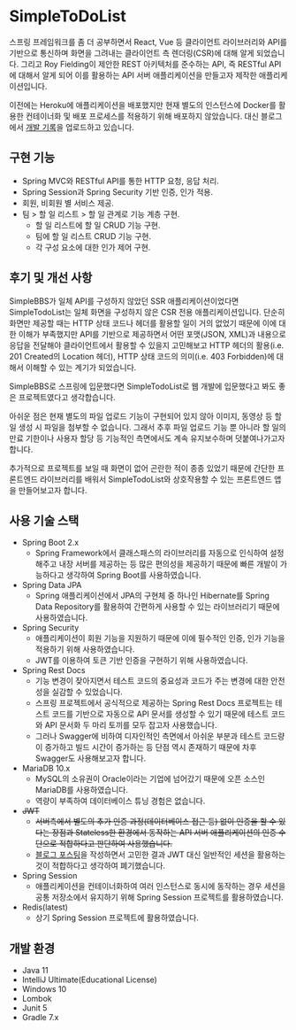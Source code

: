 # SimpleToDoList
스프링 프레임워크를 좀 더 공부하면서 React, Vue 등 클라이언트 라이브러리와 API를 기반으로 통신하며 화면을 그려내는 클라이언트 측 렌더링(CSR)에 대해 알게 되었습니다.
그리고 Roy Fielding이 제안한 REST 아키텍처를 준수하는 API, 즉 RESTful API에 대해서 알게 되어 이를 활용하는 API 서버 애플리케이션을 만들고자 제작한 애플리케이션입니다.

이전에는 Heroku에 애플리케이션을 배포했지만 현재 별도의 인스턴스에 Docker를 활용한 컨테이너화 및 배포 프로세스를 적용하기 위해 배포하지 않았습니다.
대신 블로그에서 [개발 기록](https://velog.io/@park2348190/series/SimpleToDoList)을 업로드하고 있습니다.
<!-- <img src="https://user-images.githubusercontent.com/12295334/140961052-ead40ae9-e368-43fb-9f96-260cf6d81df1.png" width="70%"> -->

## 구현 기능
- Spring MVC와 RESTful API를 통한 HTTP 요청, 응답 처리.
- Spring Session과 Spring Security 기반 인증, 인가 적용.
- 회원, 비회원 별 서비스 제공.
- 팀 > 할 일 리스트 > 할 일 관계로 기능 계층 구현.
  - 할 일 리스트에 할 일 CRUD 기능 구현.
  - 팀에 할 일 리스트 CRUD 기능 구현.
  - 각 구성 요소에 대한 인가 제어 구현.

## 후기 및 개선 사항
SimpleBBS가 일체 API를 구성하지 않았던 SSR 애플리케이션이었다면 SimpleTodoList는 일체 화면을 구성하지 않은 CSR 전용 애플리케이션입니다.
단순히 화면만 제공할 때는 HTTP 상태 코드나 헤더를 활용할 일이 거의 없었기 때문에 이에 대한 이해가 부족했지만 API를 기반으로 제공하면서 어떤 포맷(JSON, XML)과 내용으로
응답을 전달해야 클라이언트에서 활용할 수 있을지 고민해보고 HTTP 헤더의 활용(i.e. 201 Created의 Location 헤더), HTTP 상태 코드의 의미(i.e. 403 Forbidden)에 대해서
이해할 수 있는 계기가 되었습니다.

SimpleBBS로 스프링에 입문했다면 SimpleTodoList로 웹 개발에 입문했다고 봐도 좋은 프로젝트였다고 생각합습니다.

아쉬운 점은 현재 별도의 파일 업로드 기능이 구현되어 있지 않아 이미지, 동영상 등 할 일 생성 시 파일을 첨부할 수 없습니다. 그래서 추후 파일 업로드 기능 뿐 아니라 할 일의 만료 기한이나
사용자 할당 등 기능적인 측면에서도 계속 유지보수하며 덧붙여나가고자 합니다.

추가적으로 프로젝트를 보일 때 화면이 없어 곤란한 적이 종종 있었기 때문에 간단한 프론트엔드 라이브러리를 배워서 SimpleTodoList와 상호작용할 수 있는 프론트엔드 앱을 만들어보고자 합니다.

## 사용 기술 스택
- Spring Boot 2.x
  - Spring Framework에서 클래스패스의 라이브러리를 자동으로 인식하여 설정해주고 내장 서버를 제공하는 등 많은 편의성을 제공하기 때문에 빠른 개발이 가능하다고 생각하여 Spring Boot를 사용하였습니다.
- Spring Data JPA
  - Spring 애플리케이션에서 JPA의 구현체 중 하나인 Hibernate를 Spring Data Repository를 활용하여 간편하게 사용할 수 있는 라이브러리기 때문에 사용하였습니다.
- Spring Security
  - 애플리케이션이 회원 기능을 지원하기 때문에 이에 필수적인 인증, 인가 기능을 적용하기 위해 사용하였습니다.
  - JWT를 이용하여 토큰 기반 인증을 구현하기 위해 사용하였습니다.
- Spring Rest Docs
  - 기능 변경이 잦아지면서 테스트 코드의 중요성과 코드가 주는 변경에 대한 안전성을 실감할 수 있었습니다.
  - 스프링 프로젝트에서 공식적으로 제공하는 Spring Rest Docs 프로젝트는 테스트 코드를 기반으로 자동으로 API 문서를 생성할 수 있기 때문에 테스트 코드와 API 문서화 두 마리 토끼를 모두 잡고자 사용했습니다.
  - 그러나 Swagger에 비하여 디자인적인 측면에서 아쉬운 부분과 테스트 코드량이 증가하고 빌드 시간이 증가하는 등 단점 역시 존재하기 때문에 차후 Swagger도 사용해보고자 합니다.
- MariaDB 10.x
  - MySQL의 소유권이 Oracle이라는 기업에 넘어갔기 때문에 오픈 소스인 MariaDB를 사용하였습니다.
  - 역량이 부족하여 데이터베이스 튜닝 경험은 없습니다.
- ~~JWT~~
  - ~~서버측에서 별도의 추가 인증 과정(데이터베이스 접근 등) 없이 인증을 할 수 있다는 장점과 Stateless한 환경에서 동작하는 API 서버 애플리케이션의 인증 수단으로 적합하다고 판단하여 사용했습니다.~~
  - [블로그 포스팅](https://velog.io/@park2348190/API-%EC%84%9C%EB%B2%84%EC%9D%98-%EC%9D%B8%EC%A6%9D-%EC%88%98%EB%8B%A8%EC%9C%BC%EB%A1%9C-JWT%EB%A5%BC-%EC%82%AC%EC%9A%A9%ED%95%98%EB%8A%94-%EA%B2%83%EC%9D%B4-%EC%98%B3%EC%9D%80%EA%B0%80)을 작성하면서 고민한 결과 JWT 대신 일반적인 세션을 활용하는 것이 적합하다고 생각하여 폐기했습니다.
- Spring Session
  - 애플리케이션을 컨테이너화하여 여러 인스턴스로 동시에 동작하는 경우 세션을 공통 저장소에서 유지하기 위해 Spring Session 프로젝트를 활용하였습니다.
- Redis(latest)
  - 상기 Spring Session 프로젝트에 활용하였습니다.


## 개발 환경
- Java 11
- IntelliJ Ultimate(Educational License)
- Windows 10
- Lombok
- Junit 5
- Gradle 7.x
